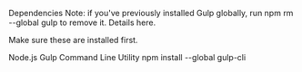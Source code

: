 Dependencies
Note: if you've previously installed Gulp globally, run npm rm --global gulp to remove it. Details here.

Make sure these are installed first.

Node.js
Gulp Command Line Utility npm install --global gulp-cli
